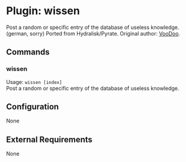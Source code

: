 Plugin: wissen
===
Post a random or specific entry of the database of useless knowledge. (german, sorry)
Ported from Hydralisk/Pyrate. Original author: [VooDoo](https://matrix.to/#/@voodoo:pack.rocks).

## Commands

### wissen
Usage: `wissen [index]`  
Post a random or specific entry of the database of useless knowledge.

## Configuration
None

## External Requirements
None
